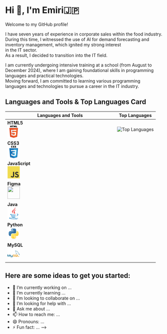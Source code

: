 # Hi 👋, I'm Emiri🇯🇵

Welcome to my GitHub profile!

I have seven years of experience in corporate sales within the food industry.  
During this time, I witnessed the use of AI for demand forecasting and inventory management, which ignited my strong interest  
in the IT sector.  
As a result, I decided to transition into the IT field.  

I am currently undergoing intensive training at a school (from August to December 2024),  where I am gaining foundational skills in programming languages and practical technologies.    
Moving forward, I am committed to learning various programming languages and technologies to pursue a career in the IT industry.  



## Languages and Tools & Top Languages Card

| Languages and Tools                             | Top Languages                           |
|------------------------------------------------|----------------------------------------|
| **HTML5** <br> <img src="https://raw.githubusercontent.com/devicons/devicon/master/icons/html5/html5-original-wordmark.svg" width="40" height="40" /> 　　　　　　　　　　　　　　　　　　　　　| ![Top Languages](https://github-readme-stats.vercel.app/api/top-langs/?username=emiche1108&layout=compact&theme=onedark) |
| **CSS3** <br> <img src="https://raw.githubusercontent.com/devicons/devicon/master/icons/css3/css3-original-wordmark.svg" width="40" height="40" /> | |
| **JavaScript** <br> <img src="https://raw.githubusercontent.com/devicons/devicon/master/icons/javascript/javascript-original.svg" width="40" height="40" /> | |
| **Figma** <br> <img src="https://www.vectorlogo.zone/logos/figma/figma-icon.svg" width="40" height="40" /> | |
| **Java** <br> <img src="https://raw.githubusercontent.com/devicons/devicon/master/icons/java/java-original.svg" width="40" height="40" /> | |
| **Python** <br> <img src="https://raw.githubusercontent.com/devicons/devicon/master/icons/python/python-original.svg" width="40" height="40" /> | |
| **MySQL** <br> <img src="https://raw.githubusercontent.com/devicons/devicon/master/icons/mysql/mysql-original-wordmark.svg" width="40" height="40" /> | |



## Here are some ideas to get you started:
- 🔭 I’m currently working on ...
- 🌱 I’m currently learning ...
- 👯 I’m looking to collaborate on ...
- 🤔 I’m looking for help with ...
- 💬 Ask me about ...
- 📫 How to reach me: ...
- 😄 Pronouns: ...
- ⚡ Fun fact: ...
-->

  
